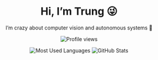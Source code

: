 <h1 align="center">Hi, I’m Trung 😜</h1>
<p align="center">I’m crazy about computer vision and autonomous systems 🤖</p>

<p align="center">
  <img src="https://komarev.com/ghpvc/?username=DongTrung28&color=blue" alt="Profile views"/>
</p>

<p align="center">
  <img 
    src="https://github-readme-stats.vercel.app/api/top-langs?username=DongTrung28&layout=compact&theme=tokyonight" 
    alt="Most Used Languages" 
  />
  <img 
    src="https://github-readme-stats.vercel.app/api?username=DongTrung28&show_icons=true&theme=tokyonight" 
    alt="GitHub Stats" 
  />
</p>
